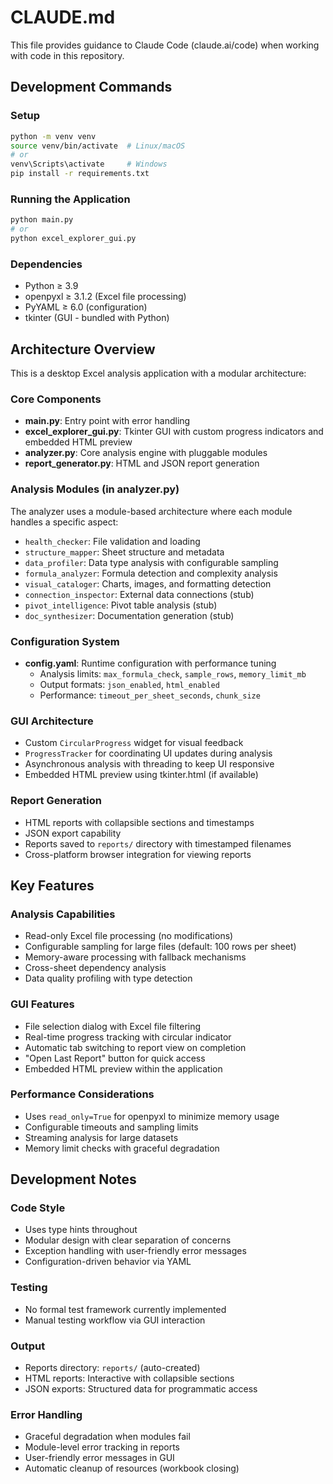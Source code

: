 # CLAUDE.md

This file provides guidance to Claude Code (claude.ai/code) when working with code in this repository.

## Development Commands

### Setup
```bash
python -m venv venv
source venv/bin/activate  # Linux/macOS
# or
venv\Scripts\activate     # Windows
pip install -r requirements.txt
```

### Running the Application
```bash
python main.py
# or
python excel_explorer_gui.py
```

### Dependencies
- Python ≥ 3.9
- openpyxl ≥ 3.1.2 (Excel file processing)
- PyYAML ≥ 6.0 (configuration)
- tkinter (GUI - bundled with Python)

## Architecture Overview

This is a desktop Excel analysis application with a modular architecture:

### Core Components
- **main.py**: Entry point with error handling
- **excel_explorer_gui.py**: Tkinter GUI with custom progress indicators and embedded HTML preview
- **analyzer.py**: Core analysis engine with pluggable modules
- **report_generator.py**: HTML and JSON report generation

### Analysis Modules (in analyzer.py)
The analyzer uses a module-based architecture where each module handles a specific aspect:
- `health_checker`: File validation and loading
- `structure_mapper`: Sheet structure and metadata
- `data_profiler`: Data type analysis with configurable sampling
- `formula_analyzer`: Formula detection and complexity analysis
- `visual_cataloger`: Charts, images, and formatting detection
- `connection_inspector`: External data connections (stub)
- `pivot_intelligence`: Pivot table analysis (stub)
- `doc_synthesizer`: Documentation generation (stub)

### Configuration System
- **config.yaml**: Runtime configuration with performance tuning
  - Analysis limits: `max_formula_check`, `sample_rows`, `memory_limit_mb`
  - Output formats: `json_enabled`, `html_enabled`
  - Performance: `timeout_per_sheet_seconds`, `chunk_size`

### GUI Architecture
- Custom `CircularProgress` widget for visual feedback
- `ProgressTracker` for coordinating UI updates during analysis
- Asynchronous analysis with threading to keep UI responsive
- Embedded HTML preview using tkinter.html (if available)

### Report Generation
- HTML reports with collapsible sections and timestamps
- JSON export capability
- Reports saved to `reports/` directory with timestamped filenames
- Cross-platform browser integration for viewing reports

## Key Features

### Analysis Capabilities
- Read-only Excel file processing (no modifications)
- Configurable sampling for large files (default: 100 rows per sheet)
- Memory-aware processing with fallback mechanisms
- Cross-sheet dependency analysis
- Data quality profiling with type detection

### GUI Features
- File selection dialog with Excel file filtering
- Real-time progress tracking with circular indicator
- Automatic tab switching to report view on completion
- "Open Last Report" button for quick access
- Embedded HTML preview within the application

### Performance Considerations
- Uses `read_only=True` for openpyxl to minimize memory usage
- Configurable timeouts and sampling limits
- Streaming analysis for large datasets
- Memory limit checks with graceful degradation

## Development Notes

### Code Style
- Uses type hints throughout
- Modular design with clear separation of concerns
- Exception handling with user-friendly error messages
- Configuration-driven behavior via YAML

### Testing
- No formal test framework currently implemented
- Manual testing workflow via GUI interaction

### Output
- Reports directory: `reports/` (auto-created)
- HTML reports: Interactive with collapsible sections
- JSON exports: Structured data for programmatic access

### Error Handling
- Graceful degradation when modules fail
- Module-level error tracking in reports
- User-friendly error messages in GUI
- Automatic cleanup of resources (workbook closing)
